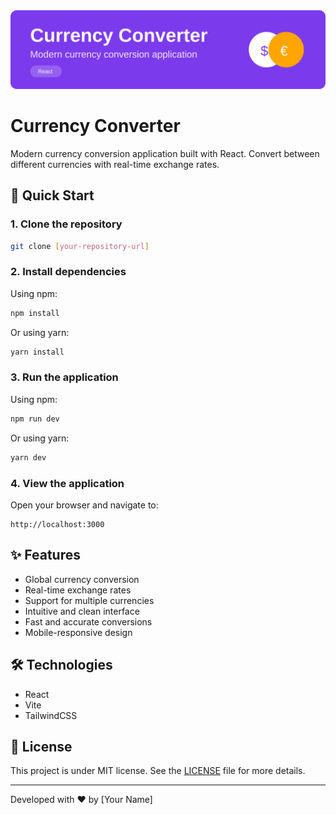 <div align="center">
  <img src="banner.svg" alt="Project Banner" />
</div>

# Currency Converter

Modern currency conversion application built with React. Convert between different currencies with real-time exchange rates.

## 🚀 Quick Start

### 1. Clone the repository
```bash
git clone [your-repository-url]
```

### 2. Install dependencies
Using npm:
```bash
npm install
```
Or using yarn:
```bash
yarn install
```

### 3. Run the application
Using npm:
```bash
npm run dev
```
Or using yarn:
```bash
yarn dev
```

### 4. View the application
Open your browser and navigate to:
```
http://localhost:3000
```

## ✨ Features

- Global currency conversion
- Real-time exchange rates
- Support for multiple currencies
- Intuitive and clean interface
- Fast and accurate conversions
- Mobile-responsive design

## 🛠️ Technologies

- React
- Vite
- TailwindCSS

## 📝 License

This project is under MIT license. See the [LICENSE](LICENSE) file for more details.

---

Developed with ❤️ by [Your Name]